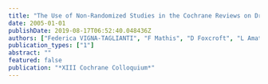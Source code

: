 ```yaml
---
title: "The Use of Non-Randomized Studies in the Cochrane Reviews on Drug and Alcohol"
date: 2005-01-01
publishDate: 2019-08-17T06:52:40.048436Z
authors: ["Federica VIGNA-TAGLIANTI", "F Mathis", "D Foxcroft", "L Amato", "M Davoli", "F Faggiano", " others"]
publication_types: ["1"]
abstract: ""
featured: false
publication: "*XIII Cochrane Colloquium*"
---
```


